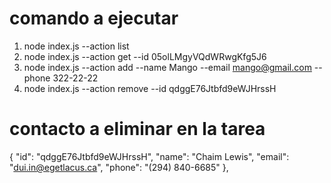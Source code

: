 # comando a ejecutar

1. node index.js --action list
2. node index.js --action get --id 05olLMgyVQdWRwgKfg5J6
3. node index.js --action add --name Mango --email mango@gmail.com --phone 322-22-22
4. node index.js --action remove --id qdggE76Jtbfd9eWJHrssH

# contacto a eliminar en la tarea

{
"id": "qdggE76Jtbfd9eWJHrssH",
"name": "Chaim Lewis",
"email": "dui.in@egetlacus.ca",
"phone": "(294) 840-6685"
},

